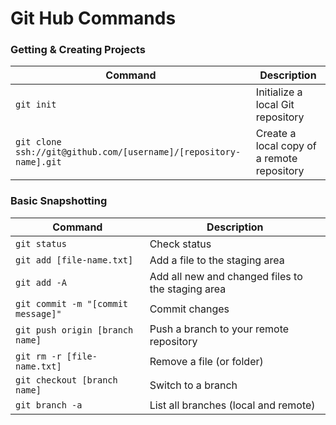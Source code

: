 # Git Hub Commands


### Getting & Creating Projects

| Command | Description |
| ------- | ----------- |
| `git init` | Initialize a local Git repository |
| `git clone ssh://git@github.com/[username]/[repository-name].git` | Create a local copy of a remote repository |

### Basic Snapshotting

| Command                            | Description |
|------------------------------------| ----------- |
| `git status`                       | Check status |
| `git add [file-name.txt]`          | Add a file to the staging area |
| `git add -A`                       | Add all new and changed files to the staging area |
| `git commit -m "[commit message]"` | Commit changes |
| `git push origin [branch name] `   | Push a branch to your remote repository |
| `git rm -r [file-name.txt]`        | Remove a file (or folder) |
| `git checkout [branch name]`        | Switch to a branch|
| `git branch -a ` | List all branches (local and remote)|



